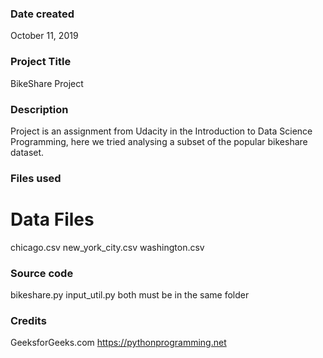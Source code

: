 ### Date created
October 11, 2019 

### Project Title
BikeShare Project 

### Description
Project is an assignment from Udacity in the Introduction to Data Science Programming, here we tried analysing a subset of the popular bikeshare dataset.


### Files used
# Data Files 
chicago.csv
new_york_city.csv
washington.csv
### Source code
bikeshare.py
input_util.py 
both must be in the same folder

### Credits
GeeksforGeeks.com https://pythonprogramming.net

